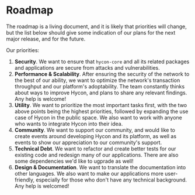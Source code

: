 # Roadmap

<p class="description">The roadmap is a living document, and it is likely that priorities will change, but the list below should give some indication of our plans for the next major release, and for the future.</p>

Our priorities:
1. **Security**. We want to ensure that `hycon-core` and all its related packages and applications are secure from attacks and vulnerabilities.
1. **Performance & Scalability**. After ensuring the security of the network to the best of our ability, we want to optimize the network's transaction throughput and our platform's adoptability. The team constantly thinks about ways to improve Hycon, and plans to share any relevant findings. Any help is welcome!
1. **Utility**. We want to prioritize the most important tasks first, with the two above points being the highest priorities, followed by expanding the use case of Hycon in the public space. We also want to work with anyone who wants to integrate Hycon into their idea. 
1. **Community**. We want to support our community, and would like to create events around developing Hycon and its platform, as well as events to show our appreciation to our community's support.
1. **Technical Debt**. We want to refactor and create better tests for our existing code and redesign many of our applications. There are also some dependencies we'd like to ugprade as well!
1. **Design & Documentation**. We want to translate the documentation into other languages. We also want to make our applications more user-friendly, especially for those who don't have any technical background. Any help is welcomed!